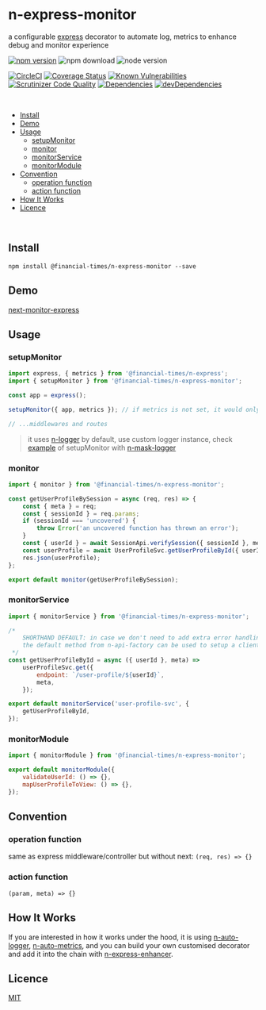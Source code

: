 # n-express-monitor

a configurable [express](https://github.com/expressjs/express) decorator to automate log, metrics to enhance debug and monitor experience

[![npm version](https://badge.fury.io/js/%40financial-times%2Fn-express-monitor.svg)](https://badge.fury.io/js/%40financial-times%2Fn-express-monitor)
![npm download](https://img.shields.io/npm/dm/@financial-times/n-express-monitor.svg)
![node version](https://img.shields.io/node/v/@financial-times/n-express-monitor.svg)

[![CircleCI](https://circleci.com/gh/Financial-Times/n-express-monitor.svg?style=shield)](https://circleci.com/gh/Financial-Times/n-express-monitor)
[![Coverage Status](https://coveralls.io/repos/github/Financial-Times/n-express-monitor/badge.svg?branch=master)](https://coveralls.io/github/Financial-Times/n-express-monitor?branch=master)
[![Known Vulnerabilities](https://snyk.io/test/github/Financial-Times/n-express-monitor/badge.svg)](https://snyk.io/test/github/Financial-Times/n-express-monitor)
[![Scrutinizer Code Quality](https://scrutinizer-ci.com/g/Financial-Times/n-express-monitor/badges/quality-score.png?b=master)](https://scrutinizer-ci.com/g/Financial-Times/n-express-monitor/?branch=master)
[![Dependencies](https://david-dm.org/Financial-Times/n-express-monitor.svg)](https://david-dm.org/Financial-Times/n-express-monitor)
[![devDependencies](https://david-dm.org/Financial-Times/n-express-monitor/dev-status.svg)](https://david-dm.org/Financial-Times/n-express-monitor?type=dev)

<br>

- [Install](#install)
- [Demo](#demo)
- [Usage](#usage)
  * [setupMonitor](#setupmonitor)
  * [monitor](#monitor)
  * [monitorService](#monitorservice)
  * [monitorModule](#monitormodule)
- [Convention](#convention)
  * [operation function](#operation-function)
  * [action function](#action-function)
- [How It Works](#how-it-works)
- [Licence](#licence)

<br>

## Install
```shell
npm install @financial-times/n-express-monitor --save
```

## Demo
[next-monitor-express](https://github.com/Financial-Times/next-monitor-express)

## Usage

### setupMonitor
```js
import express, { metrics } from '@financial-times/n-express';
import { setupMonitor } from '@financial-times/n-express-monitor';

const app = express();

setupMonitor({ app, metrics }); // if metrics is not set, it would only do the log

// ...middlewares and routes
```

> it uses [n-logger](https://github.com/Financial-Times/n-logger) by default, use custom logger instance, check [example](https://github.com/Financial-Times/next-monitor-express/blob/use-custom-logger/server/app.js) of setupMonitor with [n-mask-logger](https://github.com/Financial-Times/n-mask-logger)

### monitor
```js
import { monitor } from '@financial-times/n-express-monitor';

const getUserProfileBySession = async (req, res) => {
	const { meta } = req;
	const { sessionId } = req.params;
	if (sessionId === 'uncovered') {
		throw Error('an uncovered function has thrown an error');
	}
	const { userId } = await SessionApi.verifySession({ sessionId }, meta);
	const userProfile = await UserProfileSvc.getUserProfileById({ userId }, meta);
	res.json(userProfile);
};

export default monitor(getUserProfileBySession);
```

### monitorService
```js
import { monitorService } from '@financial-times/n-express-monitor';

/*
	SHORTHAND DEFAULT: in case we don't need to add extra error handling,
	the default method from n-api-factory can be used to setup a client method
 */
const getUserProfileById = async ({ userId }, meta) =>
	userProfileSvc.get({
		endpoint: `/user-profile/${userId}`,
		meta,
	});

export default monitorService('user-profile-svc', {
	getUserProfileById,
});
```

### monitorModule
```js
import { monitorModule } from '@financial-times/n-express-monitor';

export default monitorModule({
	validateUserId: () => {},
	mapUserProfileToView: () => {},
});
```

## Convention

### operation function

same as express middleware/controller but without next: `(req, res) => {}`

### action function

`(param, meta) => {}`

## How It Works

If you are interested in how it works under the hood, it is using [n-auto-logger](https://github.com/Financial-Times/n-auto-logger), [n-auto-metrics](https://github.com/Financial-Times/n-auto-metrics), and you can build your own customised decorator and add it into the chain with [n-express-enhancer](https://github.com/Financial-Times/n-express-enhancer).

## Licence
[MIT](/LICENSE)
